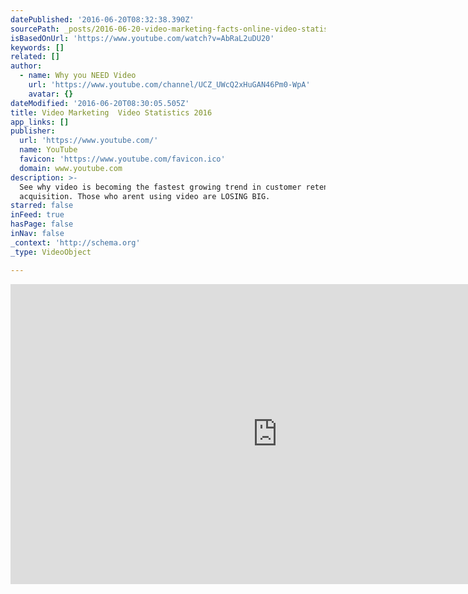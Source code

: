 ```yaml
---
datePublished: '2016-06-20T08:32:38.390Z'
sourcePath: _posts/2016-06-20-video-marketing-facts-online-video-statistics-2016.md
isBasedOnUrl: 'https://www.youtube.com/watch?v=AbRaL2uDU20'
keywords: []
related: []
author:
  - name: Why you NEED Video
    url: 'https://www.youtube.com/channel/UCZ_UWcQ2xHuGAN46Pm0-WpA'
    avatar: {}
dateModified: '2016-06-20T08:30:05.505Z'
title: Video Marketing  Video Statistics 2016
app_links: []
publisher:
  url: 'https://www.youtube.com/'
  name: YouTube
  favicon: 'https://www.youtube.com/favicon.ico'
  domain: www.youtube.com
description: >-
  See why video is becoming the fastest growing trend in customer retention and
  acquisition. Those who arent using video are LOSING BIG. 
starred: false
inFeed: true
hasPage: false
inNav: false
_context: 'http://schema.org'
_type: VideoObject

---
```

<iframe src="https://cdn.embedly.com/widgets/media.html?src=https%3A%2F%2Fwww.youtube.com%2Fembed%2FAbRaL2uDU20%3Ffeature%3Doembed&amp;url=http%3A%2F%2Fwww.youtube.com%2Fwatch%3Fv%3DAbRaL2uDU20&amp;image=https%3A%2F%2Fi.ytimg.com%2Fvi%2FAbRaL2uDU20%2Fhqdefault.jpg&amp;key=b7d04c9b404c499eba89ee7072e1c4f7&amp;type=text%2Fhtml&amp;schema=youtube" width="854" height="480" scrolling="no" frameborder="0" allowfullscreen="" style=""></iframe>